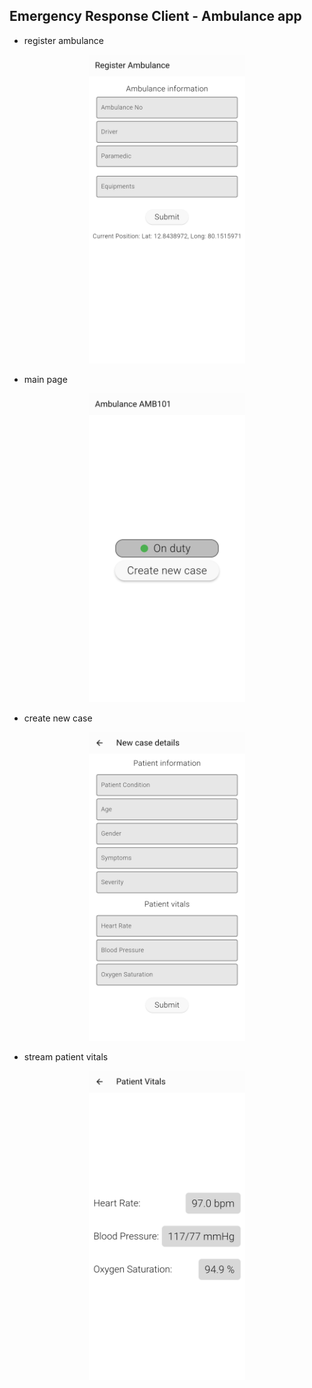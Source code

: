 ## Emergency Response Client - Ambulance app

- register ambulance

<p align="center">
  <img src="assets/amb_reg.jpg" alt="Ambulance Registration" width="250"/>

</p>

- main page

<p align="center">
  <img src="assets/amb_home.jpg" alt="Ambulance Main" width="250"/>
</p>

- create new case

<p align="center">
  <img src="assets/amb_newcase.jpg" alt="New case" width="250"/>
</p>

- stream patient vitals

<p align="center">
  <img src="assets/amb_vitals.jpg" alt="Stream vitals" width="250"/>
</p>


